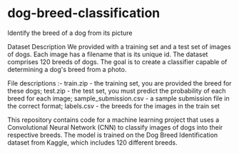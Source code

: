 # dog-breed-classification
Identify the breed of a dog from its picture

Dataset Description
We provided with a training set and a test set of images of dogs. Each image has a filename that is its unique id. The dataset comprises 120 breeds of dogs. The goal is to create a classifier capable of determining a dog's breed from a photo.

File descriptions :-
train.zip - the training set, you are provided the breed for these dogs; 
test.zip - the test set, you must predict the probability of each breed for each image; 
sample_submission.csv - a sample submission file in the correct format; 
labels.csv - the breeds for the images in the train set

This repository contains code for a machine learning project that uses a Convolutional Neural Network (CNN) to classify images of dogs into their respective breeds. The model is trained on the Dog Breed Identification dataset from Kaggle, which includes 120 different breeds.
